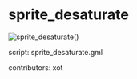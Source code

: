 sprite_desaturate
=================

![sprite_desaturate()](/images/sprite_desaturate.gif "sprite_desaturate()")

script: sprite_desaturate.gml

contributors: xot
